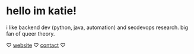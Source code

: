 # hello im katie!
i like backend dev (python, java, automation) and secdevops research. big fan of queer theory.

♡ [website](kteateas.s3-website.us-east-2.amazonaws.com) ♡ [contact](mailto:gholeaco@gmail.com) ♡
